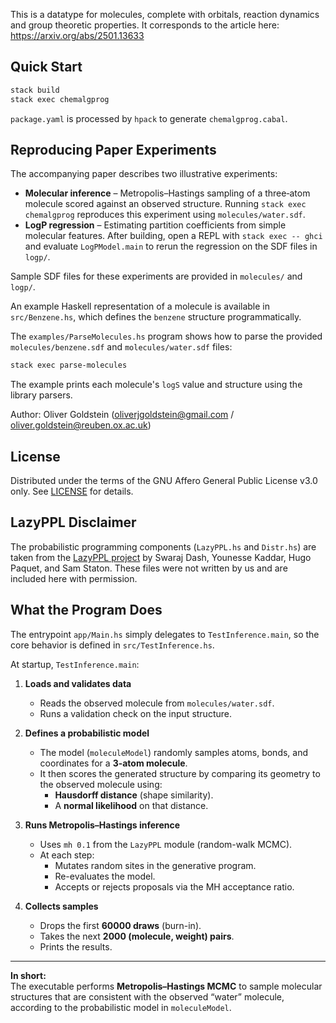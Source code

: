 This is a datatype for molecules, complete with orbitals, reaction dynamics and group theoretic properties. It corresponds to the article here: https://arxiv.org/abs/2501.13633

## Quick Start

```bash
stack build
stack exec chemalgprog
```

`package.yaml` is processed by `hpack` to generate `chemalgprog.cabal`.

## Reproducing Paper Experiments

The accompanying paper describes two illustrative experiments:

- **Molecular inference** – Metropolis–Hastings sampling of a three‑atom molecule scored against an observed structure. Running `stack exec chemalgprog` reproduces this experiment using `molecules/water.sdf`.
- **LogP regression** – Estimating partition coefficients from simple molecular features. After building, open a REPL with `stack exec -- ghci` and evaluate `LogPModel.main` to rerun the regression on the SDF files in `logp/`.

Sample SDF files for these experiments are provided in `molecules/` and `logp/`.

An example Haskell representation of a molecule is available in `src/Benzene.hs`, which defines the `benzene` structure programmatically.

The `examples/ParseMolecules.hs` program shows how to parse the provided `molecules/benzene.sdf` and `molecules/water.sdf` files:

```bash
stack exec parse-molecules
```

The example prints each molecule's `logS` value and structure using the library parsers.

Author: Oliver Goldstein (oliverjgoldstein@gmail.com / oliver.goldstein@reuben.ox.ac.uk)

## License

Distributed under the terms of the GNU Affero General Public License v3.0 only. See [LICENSE](LICENSE) for details.

## LazyPPL Disclaimer

The probabilistic programming components (`LazyPPL.hs` and `Distr.hs`) are taken from the [LazyPPL project](https://github.com/lazyppl-team/lazyppl) by Swaraj Dash, Younesse Kaddar, Hugo Paquet, and Sam Staton. These files were not written by us and are included here with permission.

## What the Program Does

The entrypoint `app/Main.hs` simply delegates to `TestInference.main`, so the core behavior is defined in `src/TestInference.hs`.

At startup, `TestInference.main`:

1. **Loads and validates data**
   - Reads the observed molecule from `molecules/water.sdf`.
   - Runs a validation check on the input structure.

2. **Defines a probabilistic model**
   - The model (`moleculeModel`) randomly samples atoms, bonds, and coordinates for a **3-atom molecule**.
   - It then scores the generated structure by comparing its geometry to the observed molecule using:
     - **Hausdorff distance** (shape similarity).
     - A **normal likelihood** on that distance.

3. **Runs Metropolis–Hastings inference**
   - Uses `mh 0.1` from the `LazyPPL` module (random-walk MCMC).
   - At each step:
     - Mutates random sites in the generative program.
     - Re-evaluates the model.
     - Accepts or rejects proposals via the MH acceptance ratio.

4. **Collects samples**
   - Drops the first **60000 draws** (burn-in).
   - Takes the next **2000 (molecule, weight) pairs**.
   - Prints the results.

---

**In short:**  
The executable performs **Metropolis–Hastings MCMC** to sample molecular structures that are consistent with the observed “water” molecule, according to the probabilistic model in `moleculeModel`.


